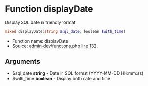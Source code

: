 Function displayDate
===========================

Display SQL date in friendly format



```php
mixed displayDate(string $sql_date, boolean $with_time)
```

* Function name: displayDate
* Source: [admin-dev/functions.php line 132](https://github.com/PrestaShop/PrestaShop/blob/1.6.1.2/admin-dev/functions.php#L132).

Arguments
---------

* $sql_date **string** - Date in SQL format (YYYY-MM-DD HH:mm:ss)
* $with_time **boolean** - Display both date and time

